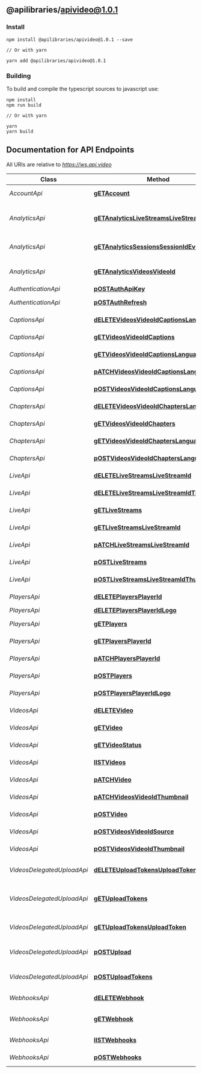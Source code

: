 ## @apilibraries/apivideo@1.0.1

### Install

```
npm install @apilibraries/apivideo@1.0.1 --save

// Or with yarn

yarn add @apilibraries/apivideo@1.0.1

```

### Building

To build and compile the typescript sources to javascript use:
```
npm install
npm run build

// Or with yarn

yarn
yarn build
```

## Documentation for API Endpoints

All URIs are relative to *https://ws.api.video*

Class | Method | HTTP request | Description
------------ | ------------- | ------------- | -------------
*AccountApi* | [**gETAccount**](AccountApi.md#getaccount) | **GET** /account | Show account
*AnalyticsApi* | [**gETAnalyticsLiveStreamsLiveStreamId**](AnalyticsApi.md#getanalyticslivestreamslivestreamid) | **GET** /analytics/live-streams/{liveStreamId} | List live stream player sessions
*AnalyticsApi* | [**gETAnalyticsSessionsSessionIdEvents**](AnalyticsApi.md#getanalyticssessionssessionidevents) | **GET** /analytics/sessions/{sessionId}/events | List player session events
*AnalyticsApi* | [**gETAnalyticsVideosVideoId**](AnalyticsApi.md#getanalyticsvideosvideoid) | **GET** /analytics/videos/{videoId} | List video player sessions
*AuthenticationApi* | [**pOSTAuthApiKey**](AuthenticationApi.md#postauthapikey) | **POST** /auth/api-key | Authenticate
*AuthenticationApi* | [**pOSTAuthRefresh**](AuthenticationApi.md#postauthrefresh) | **POST** /auth/refresh | Refresh token
*CaptionsApi* | [**dELETEVideosVideoIdCaptionsLanguage**](CaptionsApi.md#deletevideosvideoidcaptionslanguage) | **DELETE** /videos/{videoId}/captions/{language} | Delete a caption
*CaptionsApi* | [**gETVideosVideoIdCaptions**](CaptionsApi.md#getvideosvideoidcaptions) | **GET** /videos/{videoId}/captions | List video captions
*CaptionsApi* | [**gETVideosVideoIdCaptionsLanguage**](CaptionsApi.md#getvideosvideoidcaptionslanguage) | **GET** /videos/{videoId}/captions/{language} | Show a caption
*CaptionsApi* | [**pATCHVideosVideoIdCaptionsLanguage**](CaptionsApi.md#patchvideosvideoidcaptionslanguage) | **PATCH** /videos/{videoId}/captions/{language} | Update caption
*CaptionsApi* | [**pOSTVideosVideoIdCaptionsLanguage**](CaptionsApi.md#postvideosvideoidcaptionslanguage) | **POST** /videos/{videoId}/captions/{language} | Upload a caption
*ChaptersApi* | [**dELETEVideosVideoIdChaptersLanguage**](ChaptersApi.md#deletevideosvideoidchapterslanguage) | **DELETE** /videos/{videoId}/chapters/{language} | Delete a chapter
*ChaptersApi* | [**gETVideosVideoIdChapters**](ChaptersApi.md#getvideosvideoidchapters) | **GET** /videos/{videoId}/chapters | List video chapters
*ChaptersApi* | [**gETVideosVideoIdChaptersLanguage**](ChaptersApi.md#getvideosvideoidchapterslanguage) | **GET** /videos/{videoId}/chapters/{language} | Show a chapter
*ChaptersApi* | [**pOSTVideosVideoIdChaptersLanguage**](ChaptersApi.md#postvideosvideoidchapterslanguage) | **POST** /videos/{videoId}/chapters/{language} | Upload a chapter
*LiveApi* | [**dELETELiveStreamsLiveStreamId**](LiveApi.md#deletelivestreamslivestreamid) | **DELETE** /live-streams/{liveStreamId} | Delete a live stream
*LiveApi* | [**dELETELiveStreamsLiveStreamIdThumbnail**](LiveApi.md#deletelivestreamslivestreamidthumbnail) | **DELETE** /live-streams/{liveStreamId}/thumbnail | Delete a thumbnail
*LiveApi* | [**gETLiveStreams**](LiveApi.md#getlivestreams) | **GET** /live-streams | List all live streams
*LiveApi* | [**gETLiveStreamsLiveStreamId**](LiveApi.md#getlivestreamslivestreamid) | **GET** /live-streams/{liveStreamId} | Show live stream
*LiveApi* | [**pATCHLiveStreamsLiveStreamId**](LiveApi.md#patchlivestreamslivestreamid) | **PATCH** /live-streams/{liveStreamId} | Update a live stream
*LiveApi* | [**pOSTLiveStreams**](LiveApi.md#postlivestreams) | **POST** /live-streams | Create live stream
*LiveApi* | [**pOSTLiveStreamsLiveStreamIdThumbnail**](LiveApi.md#postlivestreamslivestreamidthumbnail) | **POST** /live-streams/{liveStreamId}/thumbnail | Upload a thumbnail
*PlayersApi* | [**dELETEPlayersPlayerId**](PlayersApi.md#deleteplayersplayerid) | **DELETE** /players/{playerId} | Delete a player
*PlayersApi* | [**dELETEPlayersPlayerIdLogo**](PlayersApi.md#deleteplayersplayeridlogo) | **DELETE** /players/{playerId}/logo | Delete logo
*PlayersApi* | [**gETPlayers**](PlayersApi.md#getplayers) | **GET** /players | List all players
*PlayersApi* | [**gETPlayersPlayerId**](PlayersApi.md#getplayersplayerid) | **GET** /players/{playerId} | Show a player
*PlayersApi* | [**pATCHPlayersPlayerId**](PlayersApi.md#patchplayersplayerid) | **PATCH** /players/{playerId} | Update a player
*PlayersApi* | [**pOSTPlayers**](PlayersApi.md#postplayers) | **POST** /players | Create a player
*PlayersApi* | [**pOSTPlayersPlayerIdLogo**](PlayersApi.md#postplayersplayeridlogo) | **POST** /players/{playerId}/logo | Upload a logo
*VideosApi* | [**dELETEVideo**](VideosApi.md#deletevideo) | **DELETE** /videos/{videoId} | Delete a video
*VideosApi* | [**gETVideo**](VideosApi.md#getvideo) | **GET** /videos/{videoId} | Show a video
*VideosApi* | [**gETVideoStatus**](VideosApi.md#getvideostatus) | **GET** /videos/{videoId}/status | Show video status
*VideosApi* | [**lISTVideos**](VideosApi.md#listvideos) | **GET** /videos | List all videos
*VideosApi* | [**pATCHVideo**](VideosApi.md#patchvideo) | **PATCH** /videos/{videoId} | Update a video
*VideosApi* | [**pATCHVideosVideoIdThumbnail**](VideosApi.md#patchvideosvideoidthumbnail) | **PATCH** /videos/{videoId}/thumbnail | Pick a thumbnail
*VideosApi* | [**pOSTVideo**](VideosApi.md#postvideo) | **POST** /videos | Create a video
*VideosApi* | [**pOSTVideosVideoIdSource**](VideosApi.md#postvideosvideoidsource) | **POST** /videos/{videoId}/source | Upload a video
*VideosApi* | [**pOSTVideosVideoIdThumbnail**](VideosApi.md#postvideosvideoidthumbnail) | **POST** /videos/{videoId}/thumbnail | Upload a thumbnail
*VideosDelegatedUploadApi* | [**dELETEUploadTokensUploadToken**](VideosDelegatedUploadApi.md#deleteuploadtokensuploadtoken) | **DELETE** /upload-tokens/{uploadToken} | Delete an upload token
*VideosDelegatedUploadApi* | [**gETUploadTokens**](VideosDelegatedUploadApi.md#getuploadtokens) | **GET** /upload-tokens | List all active upload tokens.
*VideosDelegatedUploadApi* | [**gETUploadTokensUploadToken**](VideosDelegatedUploadApi.md#getuploadtokensuploadtoken) | **GET** /upload-tokens/{uploadToken} | Show upload token
*VideosDelegatedUploadApi* | [**pOSTUpload**](VideosDelegatedUploadApi.md#postupload) | **POST** /upload | Upload with an upload token
*VideosDelegatedUploadApi* | [**pOSTUploadTokens**](VideosDelegatedUploadApi.md#postuploadtokens) | **POST** /upload-tokens | Generate an upload token
*WebhooksApi* | [**dELETEWebhook**](WebhooksApi.md#deletewebhook) | **DELETE** /webhooks/{webhookId} | Delete a Webhook
*WebhooksApi* | [**gETWebhook**](WebhooksApi.md#getwebhook) | **GET** /webhooks/{webhookId} | Show Webhook details
*WebhooksApi* | [**lISTWebhooks**](WebhooksApi.md#listwebhooks) | **GET** /webhooks | List all webhooks
*WebhooksApi* | [**pOSTWebhooks**](WebhooksApi.md#postwebhooks) | **POST** /webhooks | Create Webhook

